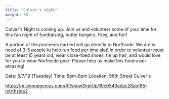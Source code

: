 ```yaml
---
title: "Culver's night"
weight: 30
---
```


Culver's Night is coming up. Join us and volunteer some of your time
for this fun night of fundraising, butter burgers, fries, and fun!
<!--more-->

A portion of the proceeds earned will go directly to Northside.  We
are in need of 3-5 people to help run food per time slot!  In order to
volunteer must be at least 15 years old, wear close-toed shoes, tie up
hair, and would love for you to wear Northside gear!  Please help us
make this fundraiser amazing!

Date: 5/7/19 (Tuesday)
Time: 5pm-8pm
Location: 96th Street Culver's

https://m.signupgenius.com/#!/showSignUp/10c0549adac28abf85-northside2
